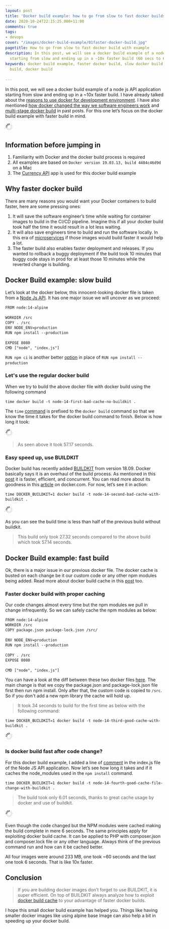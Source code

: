```yaml
---
layout: post
title: 'Docker build example: how to go from slow to fast docker builds'
date: 2020-10-24T22:15:25.000+11:00
comments: true
tags:
- devops
cover: "/images/docker-build-example/01faster-docker-build.jpg"
pagetitle: How to go from slow to fast docker build with example
description: In this post, we will see a docker build example of a node js API application
  starting from slow and ending up in a ~10x faster build (60 secs to 6 secs).
keywords: docker build example, faster docker build, slow docker build, fast docker
  build, docker build

---
```

In this post, we will see a docker build example of a node js API application starting from slow and ending up in a \~10x faster build. I have already talked about the [reasons to use docker for development environment](/blog/2018/10/why-use-docker-3-reasons-from-a-development-perspective/). I have also mentioned [how docker changed the way we software engineers work](https://geshan.com.np/blog/2018/11/4-ways-docker-changed-the-way-software-engineers-work-in-past-half-decade/) and [multi-stage docker build](/blog/2019/11/how-to-use-docker-multi-stage-build/) in past posts. For this one let’s focus on the docker build example with faster build in mind.

<img class="center" src="/images/generic/loading.gif" data-echo="/images/docker-build-example/01faster-docker-build.jpg" title="Go from slow to fast docker build with example" alt="Whale as docker mascot">

<!-- more -->

## Information before jumping in

1. Familiarity with Docker and the docker build process is required
2. All examples are based on `Docker version 19.03.13, build 4484c46d9d` on a Mac
3. The [Currency API](https://github.com/geshan/currency-api) app is used for this docker build example

## Why faster docker build

There are many reasons you would want your Docker containers to build faster, here are some pressing ones:

1. It will save the software engineer’s time while waiting for container images to build in the CI/CD pipeline. Imagine this if all your docker build took half the time it would result in a lot less waiting.
2. It will also save engineers time to build and run the software locally. In this era of [microservices](/blog/2018/10/moving-from-a-and-b-to-\~150-microservices/) if those images would build faster it would help a lot.
3. The faster build also enables faster deployment and releases. If you wanted to rollback a buggy deployment if the build took 10 minutes that buggy code stays in prod for at least those 10 minutes while the reverted change is building.

## Docker Build example: slow build

Let’s look at the docker below, this innocent-looking docker file is taken from a [Node Js API](https://github.com/geshan/currency-api/commit/1bfa57939bb7647d9350a7445d223e4c0789f112). It has one major issue we will uncover as we proceed:

    FROM node:14-alpine
    
    WORKDIR /src
    COPY . /src
    ENV NODE_ENV=production
    RUN npm install --production
    
    EXPOSE 8080
    CMD ["node", "index.js"]

`RUN npm ci` is another better [option](https://blog.npmjs.org/post/171556855892/introducing-npm-ci-for-faster-more-reliable "NPM ci a better option") in place of `RUN npm install --production`

### Let's use the regular docker build

When we try to build the above docker file with docker build using the following command

    time docker build -t node-14-first-bad-cache-no-buildkit .

The `time` [command](https://www.computerhope.com/unix/utime.htm) is prefixed to the `docker build` command so that we know the time it takes for the docker build command to finish. Below is how long it took:

<img class="center" src="/images/generic/loading.gif" data-echo="/images/docker-build-example/02docker-build-bad-cache-no-buildkit.jpg" title="First docker build without buildkit and no thoughts on caching" alt="Docker build example output without buildkit and has bad caching">

> As seen above it took 57.17 seconds.

### Easy speed up, use BUILDKIT

Docker build has recently added [BUILDKIT](https://docs.docker.com/develop/develop-images/build_enhancements/) from version 18.09. Docker basically says it is an overhaul of the build process. As mentioned in this [post](https://brianchristner.io/what-is-docker-buildkit/) it is faster, efficient, and concurrent. You can read more about its goodness in this [article](https://www.docker.com/blog/advanced-dockerfiles-faster-builds-and-smaller-images-using-buildkit-and-multistage-builds/) on docker.com. For now, let’s see it in action:

    time DOCKER_BUILDKIT=1 docker build -t node-14-second-bad-cache-with-buildkit .

<img class="center" src="/images/generic/loading.gif" data-echo="/images/docker-build-example/03docker-build-bad-cache-with-buildkit.jpg" title="Second docker build with buildkit but no thoughts on caching" alt="Docker build example output with buildkit but has bad caching">

As you can see the build time is less than half of the previous build without buildkit.

> This build only took 27.32 seconds compared to the above build which took 57.14 seconds.

## Docker Build example: fast build

Ok, there is a major issue in our previous docker file. The docker cache is busted on each change be it our custom code or any other npm modules being added. Read more about docker build cache in this [post](https://pythonspeed.com/articles/docker-caching-model/ "Docker build cache") too.

### Faster docker build with proper caching

Our code changes almost every time but the npm modules we pull in change infrequently. So we can safely cache the npm modules as below:

    FROM node:14-alpine
    WORKDIR /src
    COPY package.json package-lock.json /src/
    
    ENV NODE_ENV=production
    RUN npm install --production
    
    COPY . /src
    EXPOSE 8080
    
    CMD ["node", "index.js"]

You can have a look at the diff between these two docker files [here](https://github.com/geshan/currency-api/compare/docker-build...docker-build-better-cache?expand=1#diff-dd2c0eb6ea5cfc6c4bd4eac30934e2d5746747af48fef6da689e85b752f39557R1). The main change is that we copy the package.json and package-lock.json file first then run npm install. Only after that, the custom code is copied to `/src`. So if you don't add a new npm library the cache will hold up.

> It took 34 seconds to build for the first time as below with the following command:

    time DOCKER_BUILDKIT=1 docker build -t node-14-third-good-cache-with-buildkit .

<img class="center" src="/images/generic/loading.gif" data-echo="/images/docker-build-example/04docker-build-good-cache-with-buildkit.jpg" title="Third docker build with buildkit and good caching" alt="Docker build example output with buildkit and has good caching">

### Is docker build fast after code change?

For this docker build example, I added a line of [comment](https://github.com/geshan/currency-api/compare/docker-build...docker-build-better-cache?expand=1#diff-e727e4bdf3657fd1d798edcd6b099d6e092f8573cba266154583a746bba0f346R30) in the index.js file of the Node JS API application. Now let’s see how long it takes and if it caches the node_modules used in the `npm install` command.

    time DOCKER_BUILDKIT=1 docker build -t node-14-fourth-good-cache-file-change-with-buildkit .

> The build took only 6.01 seconds, thanks to great cache usage by docker and use of buildkit.

<img class="center" src="/images/generic/loading.gif" data-echo="/images/docker-build-example/05docker-build-good-cache-with-bk-code-change.jpg" title="Fourth docker build with buildkit and good caching after code change" alt="Docker build example output with buildkit and has good caching after code change">

Even though the code changed but the NPM modules were cached making the build complete in mere 6 seconds. The same principles apply for exploiting docker build cache. It can be applied to PHP with composer.json and composer.lock file or any other language. Always think of the previous command run and how can it be cached better.

All four images were around 233 MB, one took \~60 seconds and the last one took 6 seconds. That is like 10x faster.

## Conclusion

> If you are building docker images don’t forget to use BUILDKIT, it is super efficient. On top of BUILDKIT always analyze how to exploit [docker build cache](https://docs.docker.com/develop/develop-images/dockerfile_best-practices/#leverage-build-cache) to your advantage of faster docker builds.

I hope this small docker build example has helped you. Things like having smaller docker images like using alpine base Image can also help a bit in speeding up your docker build.